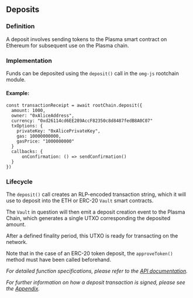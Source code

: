 <!-- ---
id: deposits
title: Deposits
sidebar_label: Deposits
--- -->

## Deposits

### Definition

A deposit involves sending tokens to the Plasma smart contract on Ethereum for subsequent use on the Plasma chain.

### Implementation

Funds can be deposited using the `deposit()` call in the `omg-js` rootchain module.

#### Example:

```
const transactionReceipt = await rootChain.deposit({
  amount: 1000,
  owner: "0xAliceAddress",
  currency: "0xd26114cd6EE289AccF82350c8d8487fedB8A0C07"
  txOptions: {
    privateKey: "0xAlicePrivateKey",
    gas: 10000000000,
    gasPrice: "1000000000"
  }
  callbacks: {
      onConfirmation: () => sendConfirmation()
  }
})
```

### Lifecycle

The `deposit()` call creates an RLP-encoded transaction string, which it will use to deposit into the ETH or ERC-20 `Vault` smart contracts.

The `Vault` in question will then emit a deposit creation event to the Plasma Chain, which generates a single UTXO corresponding the deposited amount.

After a defined finality period, this UTXO is ready for transacting on the network.

Note that in the case of an ERC-20 token deposit, the `approveToken()` method must have been called beforehand.

_For detailed function specifications, please refer to the [API documentation](https://developer.omisego.co/omg-js/#deposit)._

_For further information on how a deposit transaction is signed, please see the [Appendix]()._
